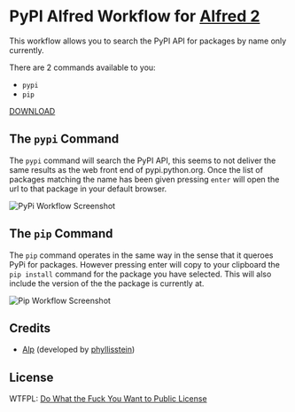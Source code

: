 PyPI Alfred Workflow for [Alfred 2](http://www.alfredapp.com)
=============================================================

This workflow allows you to search the PyPI API for packages by name only currently.

There are 2 commands available to you:

* ``pypi``
* ``pip``

[DOWNLOAD](http://pypiworkflow.chris.reeves.io/PyPi.alfredworkflow)

The ``pypi`` Command
--------------------

The ``pypi`` command will search the PyPI API, this seems to not deliver the same results as the web front end of
pypi.python.org. Once the list of packages matching the name has been given pressing ``enter`` will open the
url to that package in your default browser.

![PyPi Workflow Screenshot](http://pypiworkflow.chris.reeves.io/pypi_flask.png)

The ``pip`` Command
-------------------

The ``pip`` command operates in the same way in the sense that it queroes PyPi for packages. However pressing enter
will copy to your clipboard the ``pip install`` command for the package you have selected. This will also include
the version of the the package is currently at.

![Pip Workflow Screenshot](http://pypiworkflow.chris.reeves.io/pip_flask.png)

Credits
-------

* [Alp](https://github.com/phyllisstein/alp) (developed by [phyllisstein](https://github.com/phyllisstein))

License
-------

WTFPL: [Do What the Fuck You Want to Public License](http://en.wikipedia.org/wiki/WTFPL)
